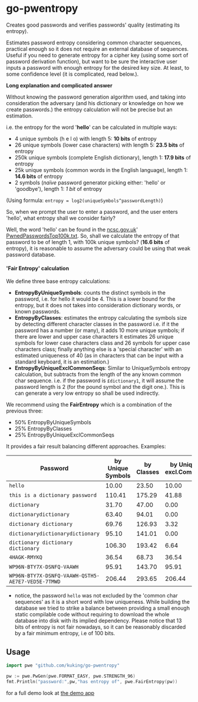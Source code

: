 # go-pwentropy

Creates good passwords and verifies passwords' quality (estimating its entropy).

Estimates password entropy considering common character sequences, practical enough so it does not require an external
database of sequences. Useful if you need to generate entropy for a cipher key (using some sort of password derivation
function), but want to be sure the interactive user inputs a password with enough entropy for the desired key size. 
At least, to some confidence level (it is complicated, read below.).

**Long explanation and complicated answer**

Without knowing the password generation algorithm used, and taking into consideration the adversary (and his dictionary
or knowledge on how we create passwords.) the entropy calculation will not be precise but an estimation. 

i.e. the entropy for the word '**hello**' can be calculated in multiple ways:

- 4 unique symbols (h e l o) with length 5: **10 bits** of entropy
- 26 unique symbols (lower case characters) with length 5: **23.5 bits** of entropy
- 250k unique symbols (complete English dictionary), length 1: **17.9 bits** of entropy
- 25k unique symbols (common words in the English language), length 1: **14.6 bits** of entropy
- 2 symbols (*naïve* password generator picking either: 'hello' or 'goodbye'), length 1: *1 bit* of entropy

(Using formula: `entropy = log2(uniqueSymbols^passwordLength)`)

So, when we prompt the user to enter a password, and the user enters 'hello', what entropy shall we consider fairly?

Well, the word 'hello' can be found in the [ncsc.gov.uk](https://https://www.ncsc.gov.uk/)' 
[PwnedPasswordsTop100k.txt](https://www.ncsc.gov.uk/static-assets/documents/PwnedPasswordsTop100k.txt). So, shall we
calculate the entropy of that password to be of length 1, with 100k unique symbols? (**16.6 bits** of entropy), it is
reasonable to assume the adversary could be using that weak password database.

#### 'Fair Entropy' calculation

We define three base entropy calculations:
- **EntropyByUniqueSymbols**: counts the distinct symbols in the password, i.e. for hello it would be 4. This is a lower
  bound for the entropy, but it does not takes into consideration dictionary words, or known passwords.
- **EntropyByClasses**: estimates the entropy calculating the symbols size by detecting different character classes in 
  the password i.e. if it the password has a number (or many), it adds 10 more unique symbols; if there are lower and
  upper case characters it estimates 26 unique symbols for lower case characters class and 26 symbols for upper case
  characters class; finally anything else is a 'special character' with an estimated uniqueness of 40 (as in characters
  that can be input with a standard keyboard, it is an estimation.)
- **EntropyByUniqueExclCommonSeqs**: Similar to UniqueSymbols entropy calculation, but subtracts from the length of the
  any known common char sequence. i.e. if the password is `£dictionary1`, it will assume the password length is 2 (for
  the pound symbol and the digit one.). This is can generate a very low entropy so shall be used indirectly.

We recommend using the **FairEntropy** which is a combination of the previous three:
- 50% EntropyByUniqueSymbols
- 25% EntropyByClasses
- 25% EntropyByUniqueExclCommonSeqs

It provides a fair result balancing different approaches. Examples:

| Password                                          | by Unique Symbols | by Classes | by Unique excl.Common | Fair   | 
|---------------------------------------------------|-------------------|------------|-----------------------|--------|
| `hello`                                           | 10.00             | 23.50      | 10.00                 | 13.38  |
| `this is a dictionary password`                   | 110.41            | 175.29     | 41.88                 | 109.50 |
| `dictionary`                                      | 31.70             | 47.00      | 0.00                  | 27.60  |
| `dictionarydictionary`                            | 63.40             | 94.01      | 0.00                  | 55.20  |
| `dictionary dictionary`                           | 69.76             | 126.93     | 3.32                  | 67.44  |
| `dictionarydictionarydictionary`                  | 95.10             | 141.01     | 0.00                  | 82.80  |
| `dictionary dictionary dictionary`                | 106.30            | 193.42     | 6.64                  | 103.17 |
| `4HAGK-RMYKQ`                                     | 36.54             | 68.73      | 36.54                 | 44.59  |
| `WP96N-BTY7X-DSNFQ-VAAWH`                         | 95.91             | 143.70     | 95.91                 | 107.86 |
| `WP96N-BTY7X-DSNFQ-VAAWH-QSTH5-AE7E7-VED5E-7TMWD` | 206.44            | 293.65     | 206.44                | 228.24 |

* notice, the password `hello` was not excluded by the 'common char sequences' as it is a short word with low uniqueness.
While building the database we tried to strike a balance between providing a small enough static compilable code without 
requiring to download the whole database into disk with its implied dependency. Please notice that 13 bits of entropy 
is not fair nowadays, so it can be reasonably discarded by a fair minimum entropy, i.e of 100 bits.

## Usage

```go
import pwe "github.com/kuking/go-pwentropy"

pw := pwe.PwGen(pwe.FORMAT_EASY, pwe.STRENGTH_96) 
fmt.Println("password:",pw,"has entropy of", pwe.FairEntropy(pw))
```

for a full demo look at [the demo app](demo/demo.go)
